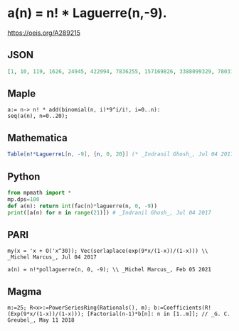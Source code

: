 # a\(n\) \= n\! \* Laguerre\(n,\-9\)\.
https://oeis.org/A289215
## JSON
```JSON
[1, 10, 119, 1626, 24945, 422994, 7836255, 157169826, 3388099329, 78031713690, 1910451937671, 49510386761130, 1353167691897969, 38878205830928226, 1170930069982659375, 36875214316479123954, 1211549306913066598785, 41445016025330141416746]
```
## Maple
```Maple
a:= n-> n! * add(binomial(n, i)*9^i/i!, i=0..n):
seq(a(n), n=0..20);
```
## Mathematica
```Mathematica
Table[n!*LaguerreL[n, -9], {n, 0, 20}] (* _Indranil Ghosh_, Jul 04 2017 *)
```
## Python
```Python
from mpmath import *
mp.dps=100
def a(n): return int(fac(n)*laguerre(n, 0, -9))
print([a(n) for n in range(21)]) # _Indranil Ghosh_, Jul 04 2017
```
## PARI
```PARI
my(x = 'x + O('x^30)); Vec(serlaplace(exp(9*x/(1-x))/(1-x))) \\ _Michel Marcus_, Jul 04 2017
```
```PARI
a(n) = n!*pollaguerre(n, 0, -9); \\ _Michel Marcus_, Feb 05 2021
```
## Magma
```Magma
m:=25; R<x>:=PowerSeriesRing(Rationals(), m); b:=Coefficients(R!(Exp(9*x/(1-x))/(1-x))); [Factorial(n-1)*b[n]: n in [1..m]]; // _G. C. Greubel_, May 11 2018
```
